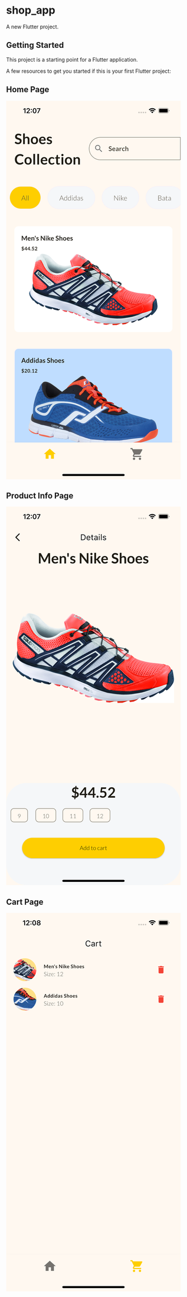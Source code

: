 # shop_app

A new Flutter project.

## Getting Started

This project is a starting point for a Flutter application.

A few resources to get you started if this is your first Flutter project:

## Home Page
![alt text](simulator_screenshot_8B1648A2-526B-4821-B5B8-36FEB57DDDB9.png)
## Product Info Page
![alt text](simulator_screenshot_8A936B27-D1EA-447C-BCAE-BF4173307D96.png)

## Cart Page
![alt text](simulator_screenshot_7ACC2841-188D-4500-845A-80F0761D8A70.png)
